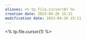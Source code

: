 ```yaml
---
aliases: <% tp.file.cursor(0) %>
creation date: 2023-04-26 15:11
modification date: 2023-04-26 15:11
---
```


<% tp.file.cursor(1) %>



